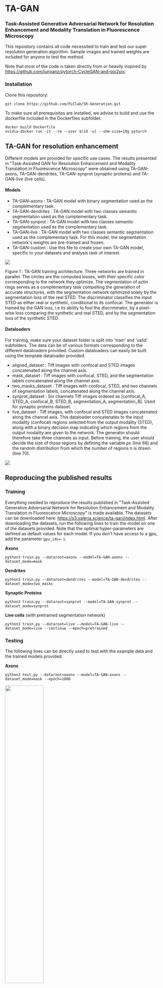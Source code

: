 # TA-GAN
### Task-Assisted Generative Adversarial Network for Resolution Enhancement and Modality Translation in Fluorescence Microscopy

This repository contains all code necessited to train and test our super resolution generation algorithm. Sample images and trained weights are included for
anyone to test the method.

Note that most of the code is taken directly from or heavily inspired by https://github.com/junyanz/pytorch-CycleGAN-and-pix2pix.

### Installation

Clone this repository:

```
git clone https://github.com/FLClab/SR-Generation.git
```

To make sure all prerequisites are installed, we advise to build and use the dockerfile included in the Dockerfiles subfolder.

```
docker build Dockerfile
nvidia-docker run -it --rm --user $(id -u) --shm-size=10g pytorch
```


## TA-GAN for resolution enhancement

Different models are provided for specific use cases. The results presented in "Task-Assisted GAN for Resolution Enhancement and Modality Translation in Fluorescence Microscopy" were obtained using TA-GAN-axons, TA-GAN-dendrites, TA-GAN-synprot (synaptic proteins) and TA-GAN-live (live cells).

#### Models

- TA-GAN-axons : TA-GAN model with binary segmentation used as the complementary task. 
- TA-GAN-dendrites : TA-GAN model with two classes semantic segmentation used as the complementary task.
- TA-GAN-synprot : TA-GAN model with two classes semantic segmentation used as the complementary task.
- TA-GAN-live : TA-GAN model with two classes semantic segmentation used as the complementary task. For this model, the segmentation network's weights are pre-trained and frozen.
- TA-GAN-custom : Use this file to create your own TA-GAN model, specific to your datasets and analysis task of interest.

<img src="/figures/network.png">

Figure 1 : TA-GAN training architecture. Three networks are trained in parallel. The circles are the computed losses, with their specific color corresponding to the network they optimize. The segmentation of actin rings serves as a complementary task compelling the generation of accurate structures, with the segmentation network optimized solely by the segmentation loss of the real STED. The discriminator classifies the input STED as either real or synthetic, conditional to its confocal. The generator is trained by the GAN loss, i.e its ability to fool the discriminator, by a pixel-wise loss comparing the synthetic and real STED, and by the segmentation loss of the synthetic STED.


#### Dataloaders

For training, make sure your dataset folder is split into 'train' and 'valid' subfolders. The data can be of various formats corresponding to the different
dataloaders provided. Custom dataloaders can easily be built using the template dataloader provided.

 - aligned_dataset : Tiff images with confocal and STED images concatenated along the channel axis.
 - mask_dataset : Tiff images with confocal, STED, and the segmentation labels concatenated along the channel axis. 
 - two_masks_dataset : Tiff images with confocal, STED, and two channels of segmentation labels, concatenated along the channel axis.
 - synprot_dataset : Six channels Tiff images ordered as [confocal_A, STED_A, confocal_B, STED_B, segmentation_A, segmentation_B]. Used for synaptic proteins dataset.
 - live_dataset : Tiff images, with confocal and STED images concatenated along the channel axis. This dataloader concatenates to the input modality (confocal) regions selected from the output modality (STED), along with a binary decision map indicating which regions from the output modality are given to the network. The generator should therefore take three channels as input. Before training, the user should decide the size of those regions by defining the variable *px* (line 66) and the random distribution from which the number of regions *n* is drawn (line 70).

<img src="/figures/dataset_modes.png">

## Reproducing the published results

### Training

Everything needed to reproduce the results published in "Task-Assisted Generative Adversarial Network for Resolution Enhancement and Modality Translation in Fluorescence Microscopy" is made available. The datasets can be downloaded here: https://s3.valeria.science/ta-gan/index.html. After downloading the datasets, run the following lines to train the model on one of the datasets provided. Note that the optimal hyper-parameters are defined as default values for each model. If you don't have access to a gpu, add the parameter ```gpu_ids=-1```.

**Axons**
```
python3 train.py --dataroot=axons --model=TA-GAN-axons --dataset_mode=mask
```
**Dendrites**
```
python3 train.py --dataroot=dendrites --model=TA-GAN-dendrites --dataset_mode=two_masks
```
**Synaptic Proteins**
```
python3 train.py --dataroot=synprot --model=TA-GAN-synprot --dataset_mode=synprot
```
**Live cells** (with pretrained segmentation network)
```
python3 train.py --dataroot=live --model=TA-GAN-live --dataset_mode=live --continue --epoch=pretrained
```
 
### Testing

The following lines can be directly used to test with the example data and the trained models provided.

**Axons**
```
python3 test.py --dataroot=axons --model=TA-GAN-axons --dataset_mode=mask --epoch=1000
```
<img src="/figures/axons_test.png" width="50%" height="50%">

**Dendrites**
```
python3 test.py --dataroot=dendrites --model=TA-GAN-dendrites --dataset_mode=dendrites --epoch=500
```
<img src="/figures/dendrites_test.png" width="50%" height="50%">

**Synaptic Proteins**
```
python3 test.py --dataroot=synprot --model=TA-GAN-synprot --dataset_mode=synprot --epoch=1000
```
<img src="/figures/synprot_test.png" width="50%" height="50%">

**Live cells**
```
python3 test.py --dataroot=live --model=TA-GAN-live --dataset_mode=live --epoch=5000
```

To test on your own images, create a folder and add the images to a subfolder inside. Use the parameters ```dataroot=folder_name``` and ```phase=subfolder_name``` to specify where are the images. Make sure the order of the channels and the pixel size corresponds to what the model has been trained with, i.e. use the same dataloader and model for training and testing.


### TA-GAN for modality translation: fixed-cell imaging to live-cell imaging

The TA-GAN architecture can also be used to translate imaging modalities while preserving the content relevant to the biological interpretation of the images. In our brief communication, this is used to translate fixed cell images into live-cells images. 

(1) Train the modality translation TA-GAN model by downaloding the dataset 'fixed_live' (https://s3.valeria.science/ta-gan/index.html) and running the following line:
```
python3 train.py --dataroot=fixed_live --model=TA-GAN-cycle --dataset_mode=fixed_live 
```
(2) Once trained, you can convert fixed cell images into live-cells images:
```
python3 test.py --dataroot=fixed_live --model=TA-GAN-cycle --dataset_mode=fixed_live 
```
The generated images, along with the segmentation labels from the fixed cell images, can then be used to train a segmentation network for live cells. The translated (fixed -> live) images can also be directly downloaded : https://s3.valeria.science/ta-gan/index.html. 

(3) Once downloaded (or generated using stepd 1 and 2), use the following line to train the segmentation network for live cells:
```
python3 train.py --dataroot=translated_live --model=segmentation --dataset_mode=two_segmentation
```
(4) The segmentation network trained on the translated live-cells images is used to train the TA-GAN model. Copy-paste the trained segmentation model from step 3 to checkpoints/TA-GAN-live (or use the one that is already provided from the Github repository), and run the following line:
```
python3 train.py --dataroot=live --model=TA-GAN-live --dataset_mode=live --continue --epoch=pretrained
```
(5) Finally, test the generation of live-cells STED images from confocal images using the following line:
```
python3 test.py --dataroot=live --model=TA-GAN-live --dataset_mode=live --epoch=5000 --phase=20201130_cs4_ROI2
```
You can change the ```--phase``` parameter for any subfolder in the dataset titled "live" to test on different neurons. 

<img src="/figures/20201130_cs4_ROI2_conf.gif" width="250" height="250"/>  <img src="/figures/20201130_cs4_ROI2_fake.gif" width="250" height="250"/>\
<img src="/figures/20201130_cs4_ROI1_conf.gif" width="250" height="250"/>  <img src="/figures/20201130_cs4_ROI1_fake.gif" width="250" height="250"/>
